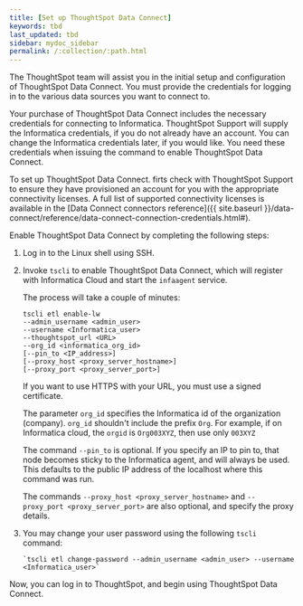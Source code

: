 ```yaml
---
title: [Set up ThoughtSpot Data Connect]
keywords: tbd
last_updated: tbd
sidebar: mydoc_sidebar
permalink: /:collection/:path.html
---
```

The ThoughtSpot team will assist you in the initial setup and configuration of ThoughtSpot Data Connect. You must provide the credentials for logging in to the various data sources you want to connect to.

Your purchase of ThoughtSpot Data Connect includes the necessary credentials for connecting to Informatica. ThoughtSpot Support will supply the Informatica credentials, if you do not already have an account. You can change the Informatica credentials later, if you would like. You need these credentials when issuing the command to enable ThoughtSpot Data Connect.

To set up ThoughtSpot Data Connect. firts check with ThoughtSpot Support to ensure they have provisioned an account for you with the appropriate connectivity licenses. A full list of supported connectivity licenses is available in the [Data Connect connectors reference]({{ site.baseurl }}/data-connect/reference/data-connect-connection-credentials.html#).

Enable ThoughtSpot Data Connect by completing the following steps:

1. Log in to the Linux shell using SSH.
2. Invoke `tscli` to enable ThoughtSpot Data Connect, which will register with Informatica Cloud and start the `infaagent` service.

    The process will take a couple of minutes:

    ```
    tscli etl enable-lw
    --admin_username <admin_user>
    --username <Informatica_user>
    --thoughtspot_url <URL>
    --org_id <informatica_org_id>
    [--pin_to <IP_address>]
    [--proxy_host <proxy_server_hostname>]
    [--proxy_port <proxy_server_port>]
      ```

    If you want to use HTTPS with your URL, you must use a signed certificate.

    The parameter `org_id` specifies the Informatica id of the organization
    (company). `org_id` shouldn't include the prefix `Org`. For example, if on
    Informatica cloud, the `orgid` is `Org003XYZ`, then use only `003XYZ`

    The command `--pin_to` is optional. If you specify an IP to pin to, that node
    becomes sticky to the Informatica agent, and will always be used. This
    defaults to the public IP address of the localhost where this command was run.

    The commands `--proxy_host <proxy_server_hostname>` and `--proxy_port
    <proxy_server_port>` are also optional, and specify the proxy details.

3. You may change your user password using the following `tscli` command:

    ```
    `tscli etl change-password --admin_username <admin_user> --username <Informatica_user>`
    ```

Now, you can log in to ThoughtSpot, and begin using ThoughtSpot Data Connect.
